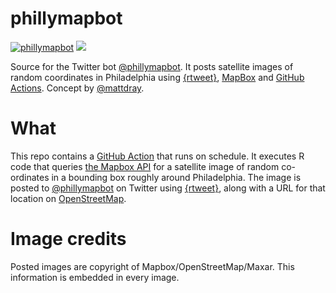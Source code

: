 
# phillymapbot

[![phillymapbot](https://github.com/scojac-github/phillymapbot/actions/workflows/phillymapbot.yml/badge.svg)](https://github.com/scojac-github/phillymapbot/actions/workflows/phillymapbot.yml)
[![](https://img.shields.io/badge/Twitter-@phillymapbot-white?style=flat&labelColor=blue&logo=Twitter&logoColor=white)](https://twitter.com/phillymapbot)

Source for the Twitter bot [@phillymapbot](https://www.twitter.com/phillymapbot). It posts satellite images of random coordinates in Philadelphia using [{rtweet}](https://docs.ropensci.org/rtweet/), [MapBox](https://www.mapbox.com/) and [GitHub Actions](https://docs.github.com/en/actions). Concept by [@mattdray](https://twitter.com/mattdray).

# What

This repo contains a [GitHub Action](https://github.com/features/actions) that runs on schedule. It executes R code that queries [the Mapbox API](https://docs.mapbox.com/api/maps/#static-images) for a satellite image of random co-ordinates in a bounding box roughly around Philadelphia. The image is posted to [@phillymapbot](https://www.twitter.com/phillymapbot) on Twitter using [{rtweet}](https://docs.ropensci.org/rtweet/), along with a URL for that location on [OpenStreetMap](https://www.openstreetmap.org/).

# Image credits

Posted images are copyright of Mapbox/OpenStreetMap/Maxar. This information is embedded in every image.
